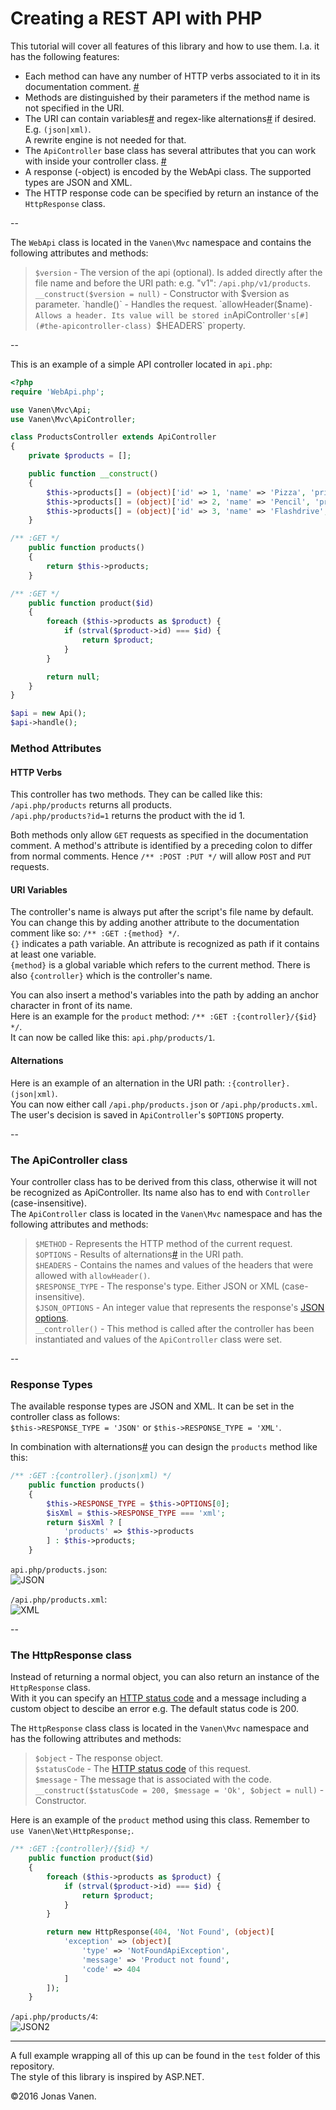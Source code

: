 # Creating a REST API with PHP

This tutorial will cover all features of this library and how to use them. I.a. it has the following features:  
- Each method can have any number of HTTP verbs associated to it in its documentation comment. [#](#http-verbs)
- Methods are distinguished by their parameters if the method name is not specified in the URI.  
- The URI can contain variables[#](#uri-variables) and regex-like alternations[#](#alternations) if desired. E.g. `(json|xml)`.  
A rewrite engine is not needed for that.  
- The `ApiController` base class has several attributes that you can work with inside your controller class. [#](#the-apicontroller-class)
- A response (-object) is encoded by the WebApi class. The supported types are JSON and XML.  
- The HTTP response code can be specified by return an instance of the `HttpResponse` class.  

--

The `WebApi` class is located in the `Vanen\Mvc` namespace and contains the following attributes and methods:  
>`$version` - The version of the api (optional). Is added directly after the file name and before the URI path: e.g. "v1": `/api.php/v1/products`.
`__construct($version = null)` - Constructor with $version as parameter.  
`handle()` - Handles the request.  
`allowHeader($name)` - Allows a header. Its value will be stored in `ApiController`'s[#](#the-apicontroller-class) `$HEADERS` property.  


--

This is an example of a simple API controller located in `api.php`:  

```php
<?php
require 'WebApi.php';

use Vanen\Mvc\Api;
use Vanen\Mvc\ApiController;

class ProductsController extends ApiController
{
    private $products = [];

    public function __construct()
    {
        $this->products[] = (object)['id' => 1, 'name' => 'Pizza', 'price' => 3.85];
        $this->products[] = (object)['id' => 2, 'name' => 'Pencil', 'price' => 0.49];
        $this->products[] = (object)['id' => 3, 'name' => 'Flashdrive', 'price' => 14.99];
    }

/** :GET */
    public function products()
    {
        return $this->products;
    }

/** :GET */
    public function product($id)
    {
        foreach ($this->products as $product) {
            if (strval($product->id) === $id) {
                return $product;
            }
        }

        return null;
    }
}

$api = new Api();
$api->handle();
```

### Method Attributes

#### HTTP Verbs

This controller has two methods. They can be called like this:  
`/api.php/products` returns all products.  
`/api.php/products?id=1` returns the product with the id 1.  

Both methods only allow `GET` requests as specified in the documentation comment. A method's attribute is identified by a preceding colon to differ from normal comments. Hence `/** :POST :PUT */` will allow `POST` and `PUT` requests.  

#### URI Variables

The controller's name is always put after the script's file name by default.  
You can change this by adding another attribute to the documentation comment like so: `/** :GET :{method} */`.  
`{}` indicates a path variable. An attribute is recognized as path if it contains at least one variable.  
`{method}` is a global variable which refers to the current method. There is also `{controller}` which is the controller's name.  

You can also insert a method's variables into the path by adding an anchor character in front of its name.  
Here is an example for the `product` method: `/** :GET :{controller}/{$id} */`.  
It can now be called like this: `api.php/products/1`.  

#### Alternations

Here is an example of an alternation in the URI path: `:{controller}.(json|xml)`.  
You can now either call `/api.php/products.json` or `/api.php/products.xml`.
The user's decision is saved in `ApiController`'s `$OPTIONS` property.  

--

### The ApiController class

Your controller class has to be derived from this class, otherwise it will not be recognized as ApiController. Its name also has to end with `Controller` (case-insensitive).  
The `ApiController` class is located in the `Vanen\Mvc` namespace and has the following attributes and methods:  

>`$METHOD` - Represents the HTTP method of the current request.  
`$OPTIONS` - Results of alternations[#](#alternations) in the URI path.  
`$HEADERS` - Contains the names and values of the headers that were allowed with `allowHeader()`.  
`$RESPONSE_TYPE` - The response's type. Either JSON or XML (case-insensitive).  
`$JSON_OPTIONS` - An integer value that represents the response's [JSON options](http://php.net/manual/en/json.constants.php).  
`__controller()` - This method is called after the controller has been instantiated and values of the `ApiController` class were set.  

--

### Response Types

The available response types are JSON and XML. It can be set in the controller class as follows:  
`$this->RESPONSE_TYPE = 'JSON'` or `$this->RESPONSE_TYPE = 'XML'`.

In combination with alternations[#](#alternations) you can design the `products` method like this:  
```php
/** :GET :{controller}.(json|xml) */
    public function products()
    {
        $this->RESPONSE_TYPE = $this->OPTIONS[0];
        $isXml = $this->RESPONSE_TYPE === 'xml';
        return $isXml ? [
            'products' => $this->products
        ] : $this->products;
    }
```

`api.php/products.json`:  
![JSON](http://image.prntscr.com/image/05e78d47e87f42cc8ef7e71d8a92b414.png)  

`/api.php/products.xml`:  
![XML](http://image.prntscr.com/image/996e26447c5f4243b766d2546216b1fc.png)  

--

### The HttpResponse class

Instead of returning a normal object, you can also return an instance of the `HttpResponse` class.  
With it you can specify an [HTTP status code](https://en.wikipedia.org/wiki/List_of_HTTP_status_codes) and a message including a custom object to descibe an error e.g. The default status code is 200.  

The `HttpResponse` class class is located in the `Vanen\Mvc` namespace and has the following attributes and methods:  

>`$object` - The response object.  
`$statusCode` - The [HTTP status code](https://en.wikipedia.org/wiki/List_of_HTTP_status_codes) of this request.  
`$message` - The message that is associated with the code.  
`__construct($statusCode = 200, $message = 'Ok', $object = null)` - Constructor.  

Here is an example of the `product` method using this class. Remember to `use Vanen\Net\HttpResponse;`.  
```php
/** :GET :{controller}/{$id} */
    public function product($id)
    {
        foreach ($this->products as $product) {
            if (strval($product->id) === $id) {
                return $product;
            }
        }

        return new HttpResponse(404, 'Not Found', (object)[
            'exception' => (object)[
                'type' => 'NotFoundApiException',
                'message' => 'Product not found',
                'code' => 404
            ]
        ]);
    }
```

`/api.php/products/4`:  
![JSON2](http://image.prntscr.com/image/ce3b2754d93d4f8abda5ea993ec1a72d.png)  

---

A full example wrapping all of this up can be found in the `test` folder of this repository.  
The style of this library is inspired by ASP.NET.  

©2016 Jonas Vanen.  
